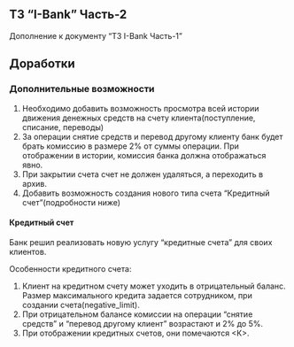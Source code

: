 ## ТЗ “I-Bank” Часть-2

Дополнение к документу “ТЗ I-Bank Часть-1”


## Доработки


### Дополнительные возможности

1. Необходимо добавить возможность просмотра всей истории движения денежных средств на счету клиента(поступление, списание, переводы)
1. За операции снятие средств и перевод другому клиенту банк будет брать комиссию в размере 2% от суммы операции. При отображении в истории, комиссия банка должна отображаться явно.
1. При закрытии счета счет не должен удаляться, а переходить в архив.
1. Добавить возможность создания нового типа счета “Кредитный счет”(подробности ниже)


#### Кредитный счет

Банк решил реализовать новую услугу “кредитные счета” для своих клиентов.

Особенности кредитного счета:

1. Клиент на кредитном счету может уходить в отрицательный баланс. Размер максимального кредита задается сотрудником, при создании счета(negative_limit).
1. При отрицательном балансе комиссии на операции “снятие средств” и “перевод другому клиент” возрастают и 2% до 5%.
1. При отображении кредитных счетов, они помечаются <К>.
